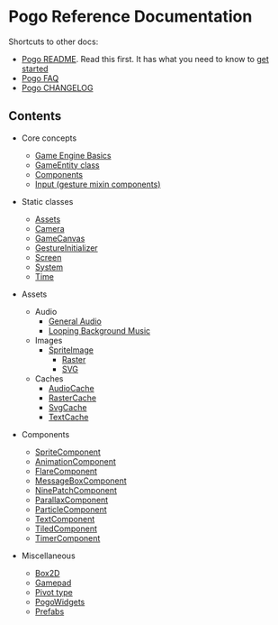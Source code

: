 # Pogo Reference Documentation

Shortcuts to other docs:

 * [Pogo README](/README.md).  Read this first.  It has what you need to know to [get started](/README.md#getting-started-guide)
 * [Pogo FAQ](/doc/FAQ.md)
 * [Pogo CHANGELOG](/CHANGELOG.md)

## Contents

 * Core concepts
   - [Game Engine Basics](game.md)
   - [GameEntity class](game_entity.md)
   - [Components](components.md)
   - [Input (gesture mixin components)](input.md)

 * Static classes
   - [Assets](statics/assets.md)
   - [Camera](statics/camera.md)
   - [GameCanvas](statics/game_canvas.md)
   - [GestureInitializer](input.md#gestureinitializer-class)
   - [Screen](statics/screen.md)
   - [System](statics/system.md)
   - [Time](statics/time.md)

 * Assets
   - Audio
     - [General Audio](audio/audio.md)
     - [Looping Background Music](audio/bgm.md)
   - Images
     - [SpriteImage](images/sprite_image.md)
       - [Raster](images/raster.md)
       - [SVG](images/svg.md)
   - Caches
     - [AudioCache](caches/audio_cache.md)
     - [RasterCache](caches/raster_cache.md)
     - [SvgCache](caches/svg_cache.md)
     - [TextCache](caches/text_file_cache.md)

 * Components
   - [SpriteComponent](components/sprite.md)
   - [AnimationComponent](components/animation.md)
   - [FlareComponent](components/flare.md)
   - [MessageBoxComponent](components/text.md#messageboxcomponent-class)
   - [NinePatchComponent](components/nine_patch.md)
   - [ParallaxComponent](components/parallax.md)
   - [ParticleComponent](components/particle.md)
   - [TextComponent](components/text.md)
   - [TiledComponent](components/tiled.md)
   - [TimerComponent](components/timer.md)

 * Miscellaneous
   - [Box2D](box2d.md)
   - [Gamepad](gamepad.md)
   - [Pivot type](pivot.md)
   - [PogoWidgets](pogo_widget.md)
   - [Prefabs](prefabs.md)
